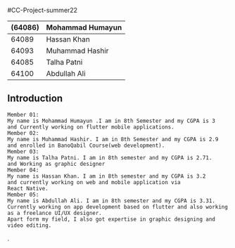 #CC-Project-summer22

 | (64086)         | Mohammad Humayun |
 | --------------- | ---------------- |
 | 64089         | Hassan Khan      |
 | 64093         | Muhammad Hashir  |
 | 64085         | Talha Patni      |
 | 64100         | Abdullah Ali     |

##              Introduction          ##
```
Member 01:           
My name is Mohammad Humayun .I am in 8th Semester and my CGPA is 3 
and Currently working on flutter mobile applications.
Member 02:        
My name is Muhammad Hashir. I am in 8th Semester and my CGPA is 2.9
and enrolled in BanoQabil Course(web development).
Member 03:
My name is Talha Patni. I am in 8th semester and my CGPA is 2.71.
and Working as graphic designer
Member 04:          
My name is Hassan Khan. I am in 8th semester and my CGPA is 3.2
and currently working on web and mobile application via 
React Native.
Member 05:           
My name is Abdullah Ali. I am in 8th semester and my CGPA is 3.31.
Currently working on app development based on flutter and also working as a freelance UI/UX designer. 
Apart form my field, I also got expertise in graphic designing and video editing.
```
.
